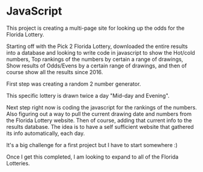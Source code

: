 # JavaScript
This project is creating a multi-page site for looking up the odds for the Florida Lottery.

Starting off with the Pick 2 Florida Lottery, downloaded the entire results into a database and looking to write code in javascript to show
the Hot/cold numbers, Top rankings of the numbers by certain a range of drawings, Show results of Odds/Evens by a certain range of drawings,
and then of course show all the results since 2016.

First step was creating a random 2 number generator.

This specific lottery is drawn twice a day "Mid-day and Evening".

Next step right now is coding the javascript for the rankings of the numbers. Also figuring out a way to pull the current drawing date and
numbers from the Florida Lottery website.  Then of course, adding that current info to the results database.  The idea is to have a self sufficient website that gathered its info automatically, each day. 

It's a big challenge for a first project but I have to start somewhere :)

Once I get this completed, I am looking to expand to all of the Florida Lotteries.
